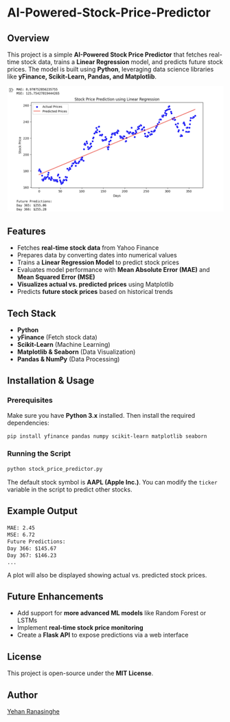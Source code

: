 # AI-Powered-Stock-Price-Predictor

## Overview
This project is a simple **AI-Powered Stock Price Predictor** that fetches real-time stock data, trains a **Linear Regression** model, and predicts future stock prices. The model is built using **Python**, leveraging data science libraries like **yFinance, Scikit-Learn, Pandas, and Matplotlib**.

![Alt Text](image.png)

## Features
- Fetches **real-time stock data** from Yahoo Finance
- Prepares data by converting dates into numerical values
- Trains a **Linear Regression Model** to predict stock prices
- Evaluates model performance with **Mean Absolute Error (MAE)** and **Mean Squared Error (MSE)**
- **Visualizes actual vs. predicted prices** using Matplotlib
- Predicts **future stock prices** based on historical trends

## Tech Stack
- **Python**
- **yFinance** (Fetch stock data)
- **Scikit-Learn** (Machine Learning)
- **Matplotlib & Seaborn** (Data Visualization)
- **Pandas & NumPy** (Data Processing)

## Installation & Usage
### Prerequisites
Make sure you have **Python 3.x** installed. Then install the required dependencies:
```sh
pip install yfinance pandas numpy scikit-learn matplotlib seaborn
```

### Running the Script
```sh
python stock_price_predictor.py
```
The default stock symbol is **AAPL (Apple Inc.)**. You can modify the `ticker` variable in the script to predict other stocks.

## Example Output
```
MAE: 2.45
MSE: 6.72
Future Predictions:
Day 366: $145.67
Day 367: $146.23
...
```
A plot will also be displayed showing actual vs. predicted stock prices.

## Future Enhancements
- Add support for **more advanced ML models** like Random Forest or LSTMs
- Implement **real-time stock price monitoring**
- Create a **Flask API** to expose predictions via a web interface

## License
This project is open-source under the **MIT License**.

## Author
[Yehan Ranasinghe]([https://github.com/your-github](https://github.com/Yehan-Ranasinghe/))


